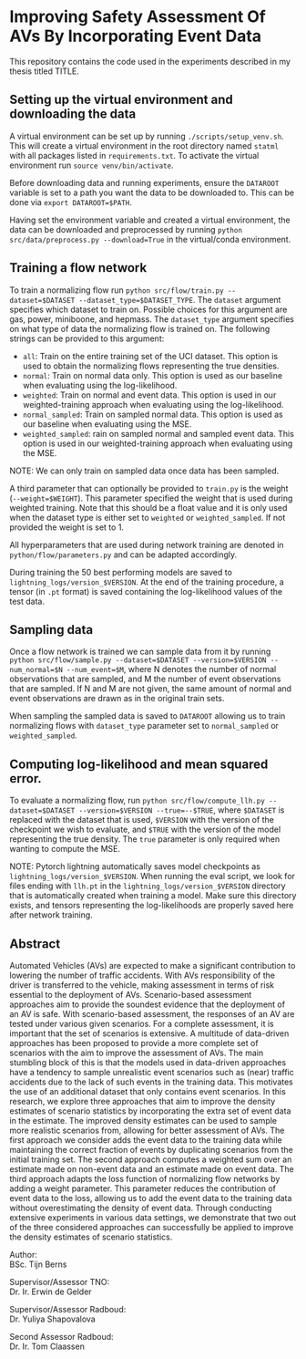 # Improving Safety Assessment Of AVs By Incorporating Event Data
This repository contains the code used in the experiments described in my thesis titled TITLE.

## Setting up the virtual environment and downloading the data 
A virtual environment can be set up by running `./scripts/setup_venv.sh`. This will create a virtual environment in the root directory named `statml` with all packages listed in `requirements.txt`. To activate the virtual environment run `source venv/bin/activate`.

Before downloading data and running experiments, ensure the `DATAROOT` variable is set to a path you want the data to be downloaded to. This can be done via ```export DATAROOT=$PATH```.

Having set the environment variable and created a virtual environment, the data can be downloaded and preprocessed by running `python src/data/preprocess.py --download=True` in the virtual/conda environment. 


## Training a flow network
To train a normalizing flow run `python src/flow/train.py --dataset=$DATASET --dataset_type=$DATASET_TYPE`. The `dataset` argument specifies which dataset to train on. Possible choices for this argument are gas, power, miniboone, and hepmass. The `dataset_type` argument specifies on what type of data the normalizing flow is trained on. The following strings can be provided to this argument:
- `all`: Train on the entire training set of the UCI dataset. This option is used to obtain the normalizing flows representing the true densities.
- `normal`: Train on normal data only. This option is used as our baseline when evaluating using the log-likelihood.
- `weighted`: Train on normal and event data. This option is used in our weighted-training approach when evaluating using the log-likelihood.
- `normal_sampled`: Train on sampled normal data. This option is used as our baseline when evaluating using the MSE.
- `weighted_sampled`: rain on sampled normal and sampled event data. This option is used in our weighted-training approach when evaluating using the MSE.
  
NOTE: We can only train on sampled data once data has been sampled. 

A third parameter that can optionally be provided to `train.py` is the weight (`--weight=$WEIGHT`). This parameter specified the weight that is used during weighted training. Note that this should be a float value and it is only used when the dataset type is either set to `weighted` or `weighted_sampled`. If not provided the weight is set to 1.

All hyperparameters that are used during network training are denoted in `python/flow/parameters.py` and can be adapted accordingly.

During training the 50 best performing models are saved to `lightning_logs/version_$VERSION`. 
At the end of the training procedure, a tensor (in `.pt` format) is saved containing the log-likelihood values of the test data.

## Sampling data
Once a flow network is trained we can sample data from it by running `python src/flow/sample.py --dataset=$DATASET --version=$VERSION --num_normal=$N --num_event=$M`, where N denotes the number of normal observations that are sampled, and M the number of event observations that are sampled. If N and M are not given, the same amount of normal and event observations are drawn as in the original train sets.

When sampling the sampled data is saved to `DATAROOT` allowing us to train normalizing flows with `dataset_type` parameter set to `normal_sampled` or `weighted_sampled`.

## Computing log-likelihood and mean squared error.
To evaluate a normalizing flow, run `python src/flow/compute_llh.py --dataset=$DATASET --version=$VERSION --true=--$TRUE`, where `$DATASET` is replaced with the dataset that is used, `$VERSION` with the version of the checkpoint we wish to evaluate, and `$TRUE` with the version of the model representing the true density. The `true` parameter is only required when wanting to compute the MSE.

NOTE: Pytorch lightning automatically saves model checkpoints as `lightning_logs/version_$VERSION`. When running the eval script, we look for files ending with `llh.pt` in the `lightning_logs/version_$VERSION` directory that is automatically created when training a model. Make sure this directory exists, and tensors representing the log-likelihoods are properly saved here after network training. 

## Abstract
Automated Vehicles (AVs) are expected to make a significant contribution to lowering the number of traffic accidents. With AVs responsibility of the driver is transferred to the vehicle, making assessment in terms of risk essential to the deployment of AVs. Scenario-based assessment approaches aim to provide the soundest evidence that the deployment of an AV is safe. With scenario-based assessment, the responses of an AV are tested under various given scenarios. For a complete assessment, it is important that the set of scenarios is extensive. A multitude of data-driven approaches has been proposed to provide a more complete set of scenarios with the aim to improve the assessment of AVs. The main stumbling block of this is that the models used in data-driven approaches have a tendency to sample unrealistic event scenarios such as (near) traffic accidents due to the lack of such events in the training data. This motivates the use of an additional dataset that only contains event scenarios. In this research, we explore three approaches that aim to improve the density estimates of scenario statistics by incorporating the extra set of event data in the estimate. The improved density estimates can be used to sample more realistic scenarios from, allowing for better assessment of AVs. The first approach we consider adds the event data to the training data while maintaining the correct fraction of events by duplicating scenarios from the initial training set. The second approach computes a weighted sum over an estimate made on non-event data and an estimate made on event data. The third approach adapts the loss function of normalizing flow networks by adding a weight parameter. This parameter reduces the contribution of event data to the loss, allowing us to add the event data to the training data without overestimating the density of event data. Through conducting extensive experiments in various data settings, we demonstrate that two out of the three considered approaches can successfully be applied to improve the density estimates of scenario statistics.

Author:\
BSc. Tijn Berns

Supervisor/Assessor TNO:\
Dr. Ir. Erwin de Gelder

Supervisor/Assessor Radboud:\
Dr. Yuliya Shapovalova

Second Assessor Radboud:\
Dr. Ir. Tom Claassen




